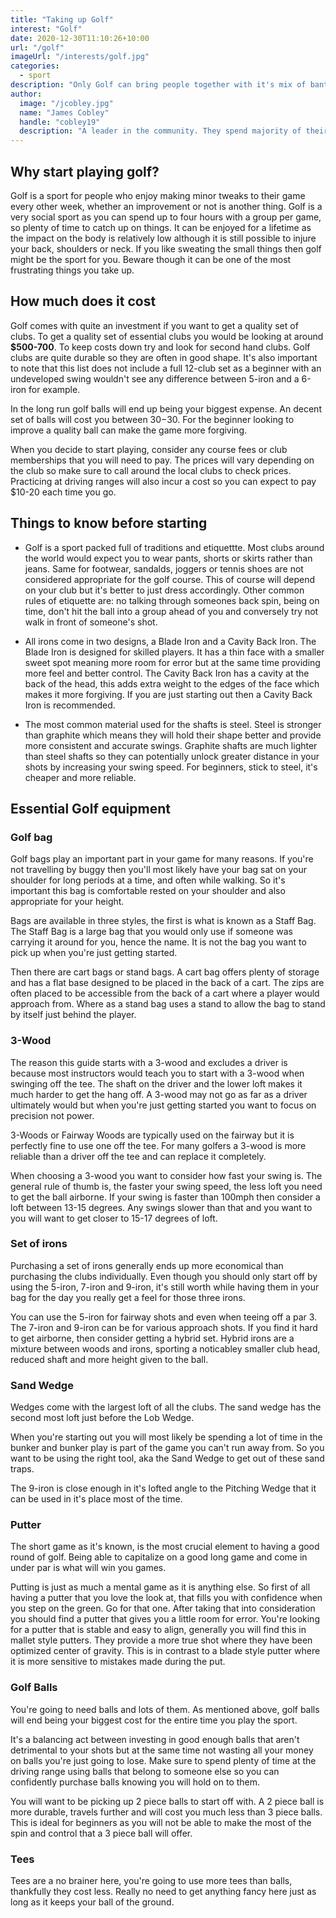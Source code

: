 ```yaml
---
title: "Taking up Golf"
interest: "Golf"
date: 2020-12-30T11:10:26+10:00
url: "/golf"
imageUrl: "/interests/golf.jpg"
categories:
  - sport
description: "Only Golf can bring people together with it's mix of banter, self-competition and plenty of opportunities to be social. Golf is one of the main ingredients in life for good health and happiness."
author:
  image: "/jcobley.jpg"
  name: "James Cobley"
  handle: "cobley19"
  description: "A leader in the community. They spend majority of their time fostering and growing the community."
---
```


## Why start playing golf?
Golf is a sport for people who enjoy making minor tweaks to their game every other week, whether an improvement or not is another thing. Golf is a very social sport as you can spend up to four hours with a group per game, so plenty of time to catch up on things. It can be enjoyed for a lifetime as the impact on the body is relatively low although it is still possible to injure your back, shoulders or neck. If you like sweating the small things then golf might be the sport for you. Beware though it can be one of the most frustrating things you take up.

## How much does it cost
Golf comes with quite an investment if you want to get a quality set of clubs. To get a quality set of essential clubs you would be looking at around **$500-700**. To keep costs down try and look for second hand clubs. Golf clubs are quite durable so they are often in good shape. It's also important to note that this list does not include a full 12-club set as a beginner with an undeveloped swing wouldn't see any difference between 5-iron and a 6-iron for example.

In the long run golf balls will end up being your biggest expense. An decent set of balls will cost you between $30-$30. For the beginner looking to improve a quality ball can make the game more forgiving.

When you decide to start playing, consider any course fees or club memberships that you will need to pay. The prices will vary depending on the club so make sure to call around the local clubs to check prices. Practicing at driving ranges will also incur a cost so you can expect to pay $10-20 each time you go.

## Things to know before starting

- Golf is a sport packed full of traditions and etiquettte. Most clubs around the world would expect you to wear pants, shorts or skirts rather than jeans. Same for footwear, sandalds, joggers or tennis shoes are not considered appropriate for the golf course. This of course will depend on your club but it's better to just dress accordingly. Other common rules of etiquette are: no talking through someones back spin, being on time, don't hit the ball into a group ahead of you and conversely try not walk in front of someone's shot.

- All irons come in two designs, a Blade Iron and a Cavity Back Iron. The Blade Iron is designed for skilled players. It has a thin face with a smaller sweet spot meaning more room for error but at the same time providing more feel and better control. The Cavity Back Iron has a cavity at the back of the head, this adds extra weight to the edges of the face which makes it more forgiving. If you are just starting out then a Cavity Back Iron is recommended.

- The most common material used for the shafts is steel. Steel is stronger than graphite which means they will hold their shape better and provide more consistent and accurate swings. Graphite shafts are much lighter than steel shafts so they can potentially unlock greater distance in your shots by increasing your swing speed. For beginners, stick to steel, it's cheaper and more reliable.

## Essential Golf equipment

### Golf bag
Golf bags play an important part in your game for many reasons. If you're not travelling by buggy then you'll most likely have your bag sat on your shoulder for long periods at a time, and often while walking. So it's important this bag is comfortable rested on your shoulder and also appropriate for your height.

Bags are available in three styles, the first is what is known as a Staff Bag. The Staff Bag is a large bag that you would only use if someone was carrying it around for you, hence the name. It is not the bag you want to pick up when you're just getting started.

Then there are cart bags or stand bags. A cart bag offers plenty of storage and has a flat base designed to be placed in the back of a cart. The zips are often placed to be accessible from the back of a cart where a player would approach from. Where as a stand bag uses a stand to allow the bag to stand by itself just behind the player.

### 3-Wood
The reason this guide starts with a 3-wood and excludes a driver is because most instructors would teach you to start with a 3-wood when swinging off the tee. The shaft on the driver and the lower loft makes it much harder to get the hang off. A 3-wood may not go as far as a driver ultimately would but when you're just getting started you want to focus on precision not power.

3-Woods or Fairway Woods are typically used on the fairway but it is perfectly fine to use one off the tee. For many golfers a 3-wood is more reliable than a driver off the tee and can replace it completely.

When choosing a 3-wood you want to consider how fast your swing is. The general rule of thumb is, the faster your swing speed, the less loft you need to get the ball airborne.  If  your swing is faster than 100mph then consider a loft between 13-15 degrees. Any swings slower than that and you want to you will want to get closer to 15-17 degrees of loft.

### Set of irons
Purchasing a set of irons generally ends up more economical than purchasing the clubs individually. Even though you should only start off by using the 5-iron, 7-iron and 9-iron, it's still worth while having them in your bag for the day you really get a feel for those three irons.

You can use the 5-iron for fairway shots and even when teeing off a par 3. The 7-iron and 9-iron can be for various approach shots. If you find it hard to get airborne, then consider getting a hybrid set. Hybrid irons are a mixture between woods and irons, sporting a noticabley smaller club head, reduced shaft and more height given to the ball.

### Sand Wedge
Wedges come with the largest loft of all the clubs. The sand wedge has the second most loft just before the Lob Wedge.

When you're starting out you will most likely be spending a lot of time in the bunker and bunker play is part of the game you can't run away from. So you want to be using the right tool, aka the Sand Wedge to get out of these sand traps.

The 9-iron is close enough in it's lofted angle to the Pitching Wedge that it can be used in it's place most of the time.

### Putter
The short game as it's known, is the most crucial element to having a good round of golf. Being able to capitalize on a good long game and come in under par is what will win you games.

Putting is just as much a mental game as it is anything else. So first of all having a putter that you love the look at, that fills you with confidence when you step on the green. Go for that one. After taking that into consideration you should find a putter that gives you a little room for error. You're looking for a putter that is stable and easy to align, generally you will find this in mallet style putters. They provide a more true shot where they have been optimized center of gravity. This is in contrast to a blade style putter where it is more sensitive to mistakes made during the put.

### Golf Balls
You're going to need balls and lots of them. As mentioned above, golf balls will end being your biggest cost for the entire time you play the sport.

It's a balancing act between investing in good enough balls that aren't detrimental to your shots but at the same time not wasting all your money on balls you're just going to lose. Make sure to spend plenty of time at the driving range using balls that belong to someone else so you can confidently purchase balls knowing you will hold on to them.

You will want to be picking up 2 piece balls to start off with. A 2 piece ball is more durable, travels further and will cost you much less than 3 piece balls. This is ideal for beginners as you will not be able to make the most of the spin and control that a 3 piece ball will offer.


### Tees
Tees are a no brainer here, you're going to use more tees than balls, thankfully they cost less. Really no need to get anything fancy here just as long as it keeps your ball of the ground.
